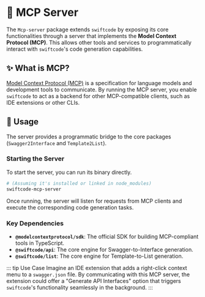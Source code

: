 # 🔌 MCP Server

The `Mcp-server` package extends `swiftcode` by exposing its core functionalities through a server that implements the **Model Context Protocol (MCP)**. This allows other tools and services to programmatically interact with `swiftcode`'s code generation capabilities.

## ✨ What is MCP?

[Model Context Protocol (MCP)](https://github.com/model-context-protocol/specification) is a specification for language models and development tools to communicate. By running the MCP server, you enable `swiftcode` to act as a backend for other MCP-compatible clients, such as IDE extensions or other CLIs.

## 🚀 Usage

The server provides a programmatic bridge to the core packages (`Swagger2Interface` and `Template2List`).

### Starting the Server

To start the server, you can run its binary directly.

```bash [Terminal]
# (Assuming it's installed or linked in node_modules)
swiftcode-mcp-server
```

Once running, the server will listen for requests from MCP clients and execute the corresponding code generation tasks.

### Key Dependencies

- **`@modelcontextprotocol/sdk`**: The official SDK for building MCP-compliant tools in TypeScript.
- **`@swiftcode/api`**: The core engine for Swagger-to-Interface generation.
- **`@swiftcode/list`**: The core engine for Template-to-List generation.

::: tip Use Case
Imagine an IDE extension that adds a right-click context menu to a `swagger.json` file. By communicating with this MCP server, the extension could offer a "Generate API Interfaces" option that triggers `swiftcode`'s functionality seamlessly in the background.
:::
